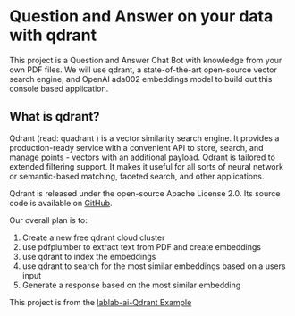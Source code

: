 # Question and Answer on your data with qdrant

This project is a Question and Answer Chat Bot with knowledge from your own PDF files. We will use qdrant, a 
state-of-the-art open-source vector search engine, and OpenAI ada002 embeddings model to build out this console based 
application.

## What is qdrant?

Qdrant (read: quadrant ) is a vector similarity search engine. It provides a production-ready service with a 
convenient API to store, search, and manage points - vectors with an additional payload. Qdrant is tailored to 
extended filtering support. It makes it useful for all sorts of neural network or semantic-based matching, 
faceted search, and other applications.

Qdrant is released under the open-source Apache License 2.0. Its source code is available on [GitHub](https://github.com/qdrant/qdrant).

Our overall plan is to:
1. Create a new free qdrant cloud cluster
2. use pdfplumber to extract text from PDF and create embeddings
3. use qdrant to index the embeddings
4. use qdrant to search for the most similar embeddings based on a users input
5. Generate a response based on the most similar embedding

This project is from the [lablab-ai-Qdrant Example](https://github.com/lablab-ai/qdrant-q-and-a-on-pdf)
